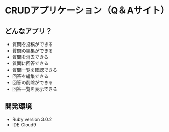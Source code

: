 # CRUDアプリケーション（Q＆Aサイト）

## どんなアプリ？
- 質問を投稿ができる
- 質問の編集ができる
- 質問を消去できる
- 質問に回答できる
- 質問一覧を確認できる
- 回答を編集できる
- 回答の削除ができる
- 回答一覧を表示できる

## 開発環境
- Ruby version 3.0.2
- IDE Cloud9

